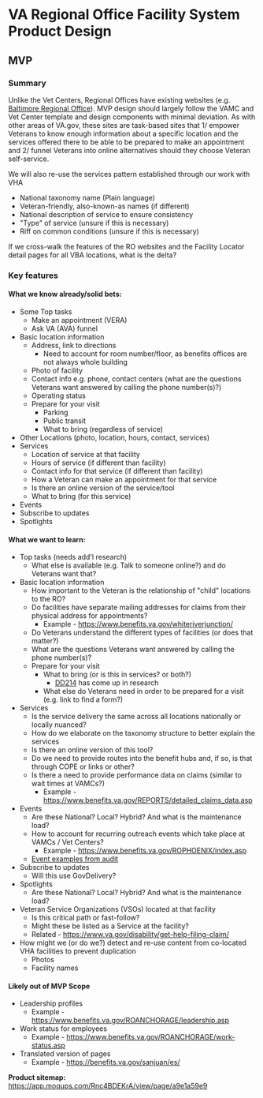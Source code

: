 # VA Regional Office Facility System Product Design

## MVP

### Summary
Unlike the Vet Centers, Regional Offices have existing websites (e.g. [Baltimore Regional Office](https://www.benefits.va.gov/ROBALTIMORE/)). MVP design should largely follow the VAMC and Vet Center template and design components with minimal deviation. As with other areas of VA.gov, these sites are task-based sites that 1/ empower Veterans to know enough information about a specific location and the services offered there to be able to be prepared to make an appointment and 2/ funnel Veterans into online alternatives should they choose Veteran self-service.

We will also re-use the services pattern established through our work with VHA
- National taxonomy name (Plain language)
- Veteran-friendly, also-known-as names (if different)
- National description of service to ensure consistency
- "Type" of service (unsure if this is necessary)
- Riff on common conditions (unsure if this is necessary)


If we cross-walk the features of the RO websites and the Facility Locator detail pages for all VBA locations, what is the delta?

### Key features

#### What we know already/solid bets:
- Some Top tasks
  - Make an appointment (VERA)
  - Ask VA (AVA) funnel
- Basic location information 
  - Address, link to directions
    - Need to account for room number/floor, as benefits offices are not always whole building
  - Photo of facility
  - Contact info e.g. phone, contact centers (what are the questions Veterans want answered by calling the phone number(s)?)
  - Operating status
  - Prepare for your visit
    - Parking
    - Public transit
    - What to bring (regardless of service)
 - Other Locations (photo, location, hours, contact, services)
 - Services
    - Location of service at that facility
    - Hours of service (if different than facility)
    - Contact info for that service (if different than facility)
    - How a Veteran can make an appointment for that service
    - Is there an online version of the service/tool
    - What to bring (for this service)
 - Events
 - Subscribe to updates
 - Spotlights

 
 #### What we want to learn:
- Top tasks (needs add'l research)
  - What else is available (e.g. Talk to someone online?) and do Veterans want that?
- Basic location information 
  - How important to the Veteran is the relationship of "child" locations to the RO?
  - Do facilities have separate mailing addresses for claims from their physical address for appointments?
    - Example - https://www.benefits.va.gov/whiteriverjunction/ 
  - Do Veterans understand the different types of facilities (or does that matter?)
  - What are the questions Veterans want answered by calling the phone number(s)?
  - Prepare for your visit
    - What to bring (or is this in services? or both?)
      - [DD214](https://www.va.gov/records/get-military-service-records/) has come up in research
    - What else do Veterans need in order to be prepared for a visit (e.g. link to find a form?)
- Services
    - Is the service delivery the same across all locations nationally or locally nuanced?
    - How do we elaborate on the taxonomy structure to better explain the services
    - Is there an online version of this tool?
    - Do we need to provide routes into the benefit hubs and, if so, is that through COPE or links or other?
    - Is there a need to provide performance data on claims (similar to wait times at VAMCs?)
      - Example - https://www.benefits.va.gov/REPORTS/detailed_claims_data.asp 
 - Events 
    - Are these National? Local? Hybrid? And what is the maintenance load?
    - How to account for recurring outreach events which take place at VAMCs / Vet Centers?
      - Example - https://www.benefits.va.gov/ROPHOENIX/index.asp 
    - [Event examples from audit](https://app.mural.co/t/vagov6717/m/vagov6717/1660588245137/17e30f1f578bfeb51b90c051e7f5124e57a835e5?wid=0-1660766378091)
 - Subscribe to updates   
    - Will this use GovDelivery?
 - Spotlights 
    - Are these National? Local? Hybrid? And what is the maintenance load?
 - Veteran Service Organizations (VSOs) located at that facility
    - Is this critical path or fast-follow?
    - Might these be listed as a Service at the facility?
    - Related - https://www.va.gov/disability/get-help-filing-claim/
 - How might we (or do we?) detect and re-use content from co-located VHA facilities to prevent duplication
    - Photos
    - Facility names


#### Likely out of MVP Scope
- Leadership profiles
  - Example - https://www.benefits.va.gov/ROANCHORAGE/leadership.asp
- Work status for employees
  - Example - https://www.benefits.va.gov/ROANCHORAGE/work-status.asp 
- Translated version of pages
  - Example - https://benefits.va.gov/sanjuan/es/

**Product sitemap:** https://app.moqups.com/Rnc4BDEKrA/view/page/a9e1a59e9
